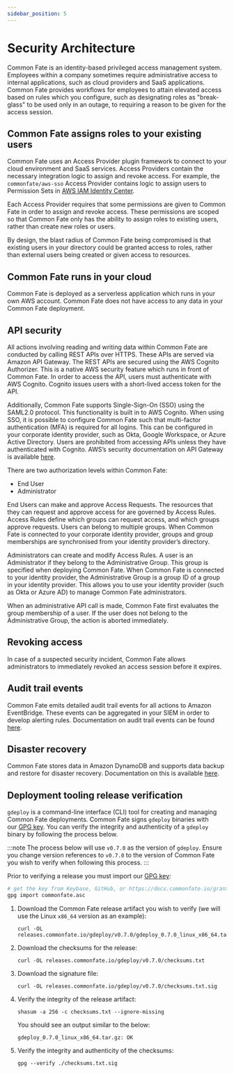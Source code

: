 ```yaml
---
sidebar_position: 5
---
```


# Security Architecture

Common Fate is an identity-based privileged access management system. Employees within a company sometimes require administrative access to internal applications, such as cloud providers and SaaS applications. Common Fate provides workflows for employees to attain elevated access based on rules which you configure, such as designating roles as "break-glass" to be used only in an outage, to requiring a reason to be given for the access session.

## Common Fate assigns roles to your existing users

Common Fate uses an Access Provider plugin framework to connect to your cloud environment and SaaS services. Access Providers contain the necessary integration logic to assign and revoke access. For example, the `commonfate/aws-sso` Access Provider contains logic to assign users to Permission Sets in [AWS IAM Identity Center](https://aws.amazon.com/iam/identity-center/).

Each Access Provider requires that some permissions are given to Common Fate in order to assign and revoke access. These permissions are scoped so that Common Fate only has the ability to assign roles to existing users, rather than create new roles or users.

By design, the blast radius of Common Fate being compromised is that existing users in your directory could be granted access to roles, rather than external users being created or given access to resources.

## Common Fate runs in your cloud

Common Fate is deployed as a serverless application which runs in your own AWS account. Common Fate does not have access to any data in your Common Fate deployment.

## API security

All actions involving reading and writing data within Common Fate are conducted by calling REST APIs over HTTPS. These APIs are served via Amazon API Gateway. The REST APIs are secured using the AWS Cognito Authorizer. This is a native AWS security feature which runs in front of Common Fate. In order to access the API, users must authenticate with AWS Cognito. Cognito issues users with a short-lived access token for the API.

Additionally, Common Fate supports Single-Sign-On (SSO) using the SAML2.0 protocol. This functionality is built in to AWS Cognito. When using SSO, it is possible to configure Common Fate such that multi-factor authentication (MFA) is required for all logins. This can be configured in your corporate identity provider, such as Okta, Google Workspace, or Azure Active Directory. Users are prohibited from accessing APIs unless they have authenticated with Cognito. AWS’s security documentation on API Gateway is available [here](https://docs.aws.amazon.com/apigateway/latest/developerguide/security.html).

There are two authorization levels within Common Fate:

- End User
- Administrator

End Users can make and approve Access Requests. The resources that they can request and approve access for are governed by Access Rules. Access Rules define which groups can request access, and which groups approve requests. Users can belong to multiple groups. When Common Fate is connected to your corporate identity provider, groups and group memberships are synchronised from your identity provider’s directory.

Administrators can create and modify Access Rules. A user is an Administrator if they belong to the Administrative Group. This group is specified when deploying Common Fate. When Common Fate is connected to your identity provider, the Administrative Group is a group ID of a group in your identity provider. This allows you to use your identity provider (such as Okta or Azure AD) to manage Common Fate administrators.

When an administrative API call is made, Common Fate first evaluates the group membership of a user. If the user does not belong to the Administrative Group, the action is aborted immediately.

## Revoking access

In case of a suspected security incident, Common Fate allows administrators to immediately revoked an access session before it expires.

## Audit trail events

Common Fate emits detailed audit trail events for all actions to Amazon EventBridge. These events can be aggregated in your SIEM in order to develop alerting rules. Documentation on audit trail events can be found [here](https://www.notion.so/Team-Home-09dc640a01d149b09edfd12ca83a3926).

## Disaster recovery

Common Fate stores data in Amazon DynamoDB and supports data backup and restore for disaster recovery. Documentation on this is available [here](../common-fate/configuration/backup.md).

## Deployment tooling release verification

`gdeploy` is a command-line interface (CLI) tool for creating and managing Common Fate deployments. Common Fate signs `gdeploy` binaries with our [GPG key](https://docs.commonfate.io/granted/security#pgp-public-key). You can verify the integrity and authenticity of a `gdeploy` binary by following the process below.

:::note
The process below will use `v0.7.0` as the version of `gdeploy`. Ensure you change version references to `v0.7.0` to the version of Common Fate you wish to verify when following this process.
:::

Prior to verifying a release you must import our [GPG key](https://docs.commonfate.io/granted/security#pgp-public-key):

```bash
# get the key from Keybase, GitHub, or https://docs.commonfate.io/granted/security, and save it as commonfate.asc.
gpg import commonfate.asc
```

1. Download the Common Fate release artifact you wish to verify (we will use the Linux `x86_64` version as an example):

   ```
   curl -OL releases.commonfate.io/gdeploy/v0.7.0/gdeploy_0.7.0_linux_x86_64.tar.gz
   ```

2. Download the checksums for the release:

   ```
   curl -OL releases.commonfate.io/gdeploy/v0.7.0/checksums.txt
   ```

3. Download the signature file:

   ```
   curl -OL releases.commonfate.io/gdeploy/v0.7.0/checksums.txt.sig
   ```

4. Verify the integrity of the release artifact:

   ```
   shasum -a 256 -c checksums.txt --ignore-missing
   ```

   You should see an output similar to the below:

   ```
   gdeploy_0.7.0_linux_x86_64.tar.gz: OK
   ```

5. Verify the integrity and authenticity of the checksums:

   ```
   gpg --verify ./checksums.txt.sig
   ```
